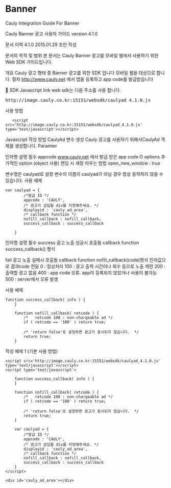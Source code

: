 
# Banner

Cauly Integration Guide For Banner

Cauly Banner 광고 사용자 가이드
version 4.1.0


문서 이력
4.1.0 2015.01.29 초안 작성

문서의 목적 및 범위
본 문서는 Cauly Banner 광고를 모바일 웹에서 사용하기 위한 Web SDK 가이드입니다. 

개요
Cauly 광고 형태 중 Banner 광고를 위한 SDK 입니다
모바일 웹을 대상으로 합니다.
절차
http://www.cauly.net 에서 앱을 등록하고 app code를 발급받습니다


SDK Javascript link
web sdk는 다음 주소를 사용 합니다.
<pre>
http://image.cauly.co.kr:15151/websdk/caulyad_4.1.0.js
</pre>
사용 방법
```
   <script src='http://image.cauly.co.kr:15151/websdk/caulyad_4.1.0.js' type='text/javascript'></script>
```
Javascript 작성 방법
CaulyAd 변수 생성
Cauly 광고를 사용하기 위해서CaulyAd 객체를 생성합니다.
Paramter

인자명
설명
필수
appcode
www.cauly.net 에서 발급 받은 app code
O
options
추가적인 option (object 사용)
랜딩 시 새창 띄우는 방법
open_new_window : true




변수명은 caulyad로 설정
변수의 이름이 caulyad가 아닐 경우 정상 동작하지 않을 수 있습니다.
사용 예제
```
var caulyad = {
		/*발급 ID */
		appcode : 'CAULY',
		/* 광고가 삽입될 div를 지정해주세요. */
		displayid : 'cauly_ad_area',
		/* callback function */
		nofill_callback : nofill_callback,
		success_callback : success_callback
         
	}
```


인자명
설명
필수
success
광고 노출 성공시 호출될 callback
function success_callback() 형식




fail
광고 노출 실패시 호출될 callback
function nofill_callback(code)형식
인자값으로 결과code 전달
0 : 정상처리
100 : 광고 출력 시간이나 회수 등으로 노출 제한
200 : 출력할 광고 없음
400 : app code 오류. app이 등록되지 않았거나 사용이 불가능
500 : server에서 오류 발생



 
사용 예제
```
function success_callback( info ) {
	}
		
	function nofill_callback( retcode ) {
		/*   retcode 100 : non-chargeable ad */
		if ( retcode == '100' ) return true;
		
		/* 'return false'로 설정하면 광고가 표시되지 않습니다.  */
		return true;
	}
```
작성 예제 1 (기본 사용 방법)
```
<script src='http://image.cauly.co.kr:15151/websdk/caulyad_4.1.0.js' type='text/javascript'></script>
<script type='text/javascript'>

	function success_callback( info ) {
	}
		
	function nofill_callback( retcode ) {
		/*   retcode 100 : non-chargeable ad */
		if ( retcode == '100' ) return true;
		
		/* 'return false'로 설정하면 광고가 표시되지 않습니다.  */
		return true;
	}

	var caulyad = {
		/*발급 ID */
		appcode : 'CAULY',
		/* 광고가 삽입될 div를 지정해주세요. */
		displayid : 'cauly_ad_area',
		/* callback function */
		nofill_callback : nofill_callback,
		success_callback : success_callback
	}
</script>

<div id='cauly_ad_area'></div>
```
